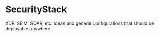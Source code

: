 # SecurityStack
XDR, SEIM, SOAR, etc. Ideas and general configurations that should be deployable anywhere.
